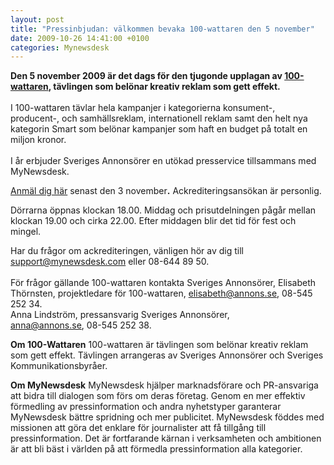 ```yaml
---
layout: post
title: "Pressinbjudan: välkommen bevaka 100-wattaren den 5 november"
date: 2009-10-26 14:41:00 +0100
categories: Mynewsdesk
---
```

 <p><strong></strong></p>
<p><strong>Den 5 november 2009 är det dags för den tjugonde upplagan av <strong><a href="/admin/source/preview/?type_of_media=pressrelease&amp;source_id=25" title="100-wattaren">100-wattaren</a></strong>, tävlingen som belönar kreativ reklam som gett effekt.</strong><br><br>I 100-wattaren tävlar hela kampanjer i kategorierna konsument-, producent-, och samhällsreklam, internationell reklam samt den helt nya kategorin Smart som belönar kampanjer som haft en budget på totalt en miljon kronor.<br><br>I år erbjuder Sveriges Annonsörer en utökad presservice tillsammans med MyNewsdesk.</p>
<p><a href="https://spreadsheets.google.com/a/newsdesk.se/viewform?hl=en&amp;formkey=dFkwUE01OFcza29RdmEyQTVoLVdfYnc6MA">Anmäl dig här</a> senast den 3 november<strong>.</strong> Ackrediteringsansökan är personlig.</p>
<p>Dörrarna öppnas klockan 18.00. Middag och prisutdelningen pågår mellan klockan 19.00 och cirka 22.00. Efter middagen blir det tid för fest och mingel.</p>
<p>Har du frågor om ackrediteringen, vänligen hör av dig till <a href="mailto:support@mynewsdesk.com">support@mynewsdesk.com</a> eller 08-644 89 50.<br><br>För frågor gällande 100-wattaren kontakta Sveriges Annonsörer, Elisabeth Thörnsten, projektledare för 100-wattaren, <a href="mailto:elisabeth@annons.se">elisabeth@annons.se</a>, 08-545 252 34.<br>Anna Lindström, pressansvarig Sveriges Annonsörer,<br><a href="mailto:anna@annons.se">anna@annons.se</a>, 08-545 252 38.<strong></strong></p>
<p><strong>Om 100-Wattaren</strong> 100-wattaren är tävlingen som belönar kreativ reklam som gett effekt. Tävlingen arrangeras av Sveriges Annonsörer och Sveriges Kommunikationsbyråer.</p>
<p><strong>Om MyNewsdesk</strong> MyNewsdesk hjälper marknadsförare och PR-ansvariga att bidra till dialogen som förs om deras företag. Genom en mer effektiv förmedling av pressinformation och andra nyhetstyper garanterar MyNewsdesk bättre spridning och mer publicitet. MyNewsdesk föddes med missionen att göra det enklare för journalister att få tillgång till pressinformation. Det är fortfarande kärnan i verksamheten och ambitionen är att bli bäst i världen på att förmedla pressinformation alla kategorier.</p>

